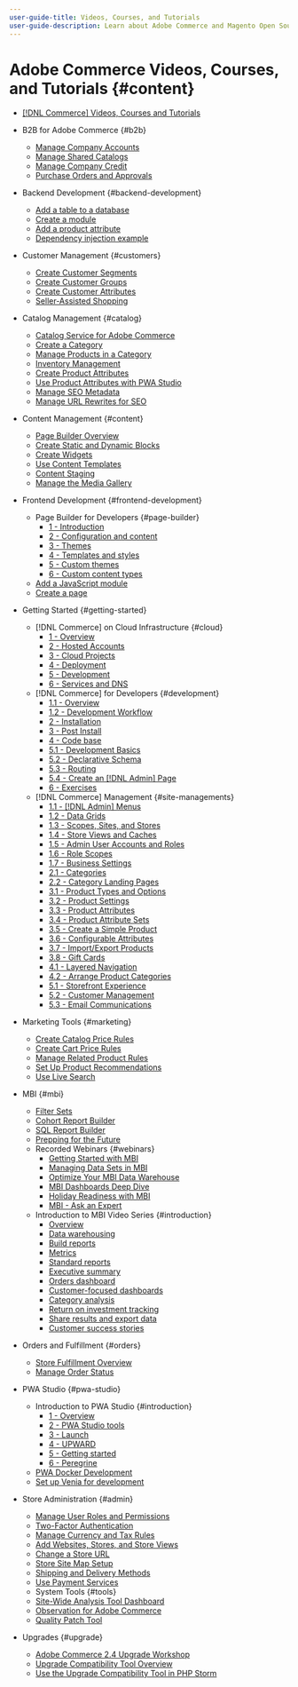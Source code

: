 ```yaml
---
user-guide-title: Videos, Courses, and Tutorials
user-guide-description: Learn about Adobe Commerce and Magento Open Source through videos, courses, and tutorials. 
---
```


# Adobe Commerce Videos, Courses, and Tutorials {#content}

+ [[!DNL Commerce] Videos, Courses and Tutorials](overview.md)

+ B2B for Adobe Commerce {#b2b}
  + [Manage Company Accounts](./site-management/b2b/company-accounts.md)
  + [Manage Shared Catalogs](./site-management/b2b/shared-catalogs.md)
  + [Manage Company Credit](./site-management/b2b/company-credit.md)
  + [Purchase Orders and Approvals](./site-management/b2b/purchase-orders.md)
+ Backend Development {#backend-development}
  + [Add a table to a database](./developer/add-new-db-table.md)
  + [Create a module](./developer/create-module.md)
  + [Add a product attribute](./developer/add-product-attribute.md)
  + [Dependency injection example](./developer/dependency-injection.md)
+ Customer Management {#customers}
  + [Create Customer Segments](./site-management/customer-segments.md)
  + [Create Customer Groups](./site-management/customer-groups.md)
  + [Create Customer Attributes](./site-management/customer-attributes.md)
  + [Seller-Assisted Shopping](./site-management/seller-assisted-shopping.md)
+ Catalog Management {#catalog}
  + [Catalog Service for Adobe Commerce](./site-management/catalog-service.md)
  + [Create a Category](./site-management/category-create.md)
  + [Manage Products in a Category](./site-management/category-products.md)
  + [Inventory Management](./site-management/inventory-management.md)
  + [Create Product Attributes](./site-management/product-attributes-create.md)
  + [Use Product Attributes with PWA Studio](./site-management/product-attributes-pwa.md)
  + [Manage SEO Metadata](./site-management/seo-metadata.md)
  + [Manage URL Rewrites for SEO](./site-management/seo-url-rewrites.md)
+ Content Management {#content}
  + [Page Builder Overview](./site-management/page-builder-overview.md)
  + [Create Static and Dynamic Blocks](./site-management/static-dynamic-blocks.md)
  + [Create Widgets](./site-management/widgets.md)
  + [Use Content Templates](./site-management/content-templates.md)
  + [Content Staging](./site-management/content-staging.md)
  + [Manage the Media Gallery](./site-management/media-gallery.md)
+ Frontend Development {#frontend-development}
  + Page Builder for Developers {#page-builder}
    + [1 - Introduction](./developer/page-builder/1-intro-case-studies.md)
    + [2 - Configuration and content](./developer/page-builder/2-config-create-content.md)
    + [3 - Themes](./developer/page-builder/3-themes.md)
    + [4 - Templates and styles](./developer/page-builder/4-admin-templates-apply-styles.md)
    + [5 - Custom themes](./developer/page-builder/5-customize-theme.md)
    + [6 - Custom content types](./developer/page-builder/6-custom-content-types.md)
  + [Add a JavaScript module](./developer/add-javascript-module.md)
  + [Create a page](./developer/create-new-page.md)
+ Getting Started {#getting-started}
  + [!DNL Commerce] on Cloud Infrastructure {#cloud}
    + [1 - Overview](./cloud/1-overview.md)
    + [2 - Hosted Accounts](./cloud/2-accounts.md)
    + [3 - Cloud Projects](./cloud/3-projects.md)
    + [4 - Deployment](./cloud/4-deployment.md)
    + [5 - Development](./cloud/5-dev-config.md)
    + [6 - Services and DNS](./cloud/6-launch.md)
  + [!DNL Commerce] for Developers {#development}
    + [1.1 - Overview](./developer/backend-1-1-overview.md)
    + [1.2 - Development Workflow](./developer/backend-1-2-workflow.md)
    + [2 - Installation](./developer/backend-2-install.md)
    + [3 - Post Install](./developer/backend-3-post-install.md)
    + [4 - Code base](./developer/backend-4-code-base.md)
    + [5.1 - Development Basics](./developer/backend-5-1-dev-basics.md)
    + [5.2 - Declarative Schema](./developer/backend-5-2-declarative-schema.md)
    + [5.3 - Routing](./developer/backend-5-3-routing.md)
    + [5.4 - Create an [!DNL Admin] Page](./developer/backend-5-4-admin-page.md)
    + [6 - Exercises](./developer/backend-6-practice.md)
  + [!DNL Commerce] Management {#site-managements}
    + [1.1 - [!DNL Admin] Menus](./site-management/introduction/1-1-menus.md)
    + [1.2 - Data Grids](./site-management/introduction/1-2-data-grids.md)
    + [1.3 - Scopes, Sites, and Stores](./site-management/introduction/1-3-apps-scopes-sites-stores.md)
    + [1.4 - Store Views and Caches](./site-management/introduction/1-4-store-views-cache.md)
    + [1.5 - Admin User Accounts and Roles](./site-management/introduction/1-5-users-roles.md)
    + [1.6 - Role Scopes](./site-management/introduction/1-6-role-scopes.md)
    + [1.7 - Business Settings](./site-management/introduction/1-7-business-settings.md)
    + [2.1 - Categories](./site-management/introduction/2-1-categories.md)
    + [2.2 - Category Landing Pages](./site-management/introduction/2-2-category-landing-page.md)
    + [3.1 - Product Types and Options](./site-management/introduction/3-1-product-types-options.md)
    + [3.2 - Product Settings](./site-management/introduction/3-2-product-settings.md)
    + [3.3 - Product Attributes](./site-management/introduction/3-3-product-attributes.md)
    + [3.4 - Product Attribute Sets](./site-management/introduction/3-4-product-attribute-sets.md)
    + [3.5 - Create a Simple Product](./site-management/introduction/3-5-create-simple-product.md)
    + [3.6 - Configurable Attributes](./site-management/introduction/3-6-configurable-attributes.md)
    + [3.7 - Import/Export Products](./site-management/introduction/3-7-import-export-products.md)
    + [3.8 - Gift Cards](./site-management/introduction/3-8-gift-cards.md)
    + [4.1 - Layered Navigation](./site-management/introduction/4-1-layered-navigation.md)
    + [4.2 - Arrange Product Categories](./site-management/introduction/4-2-arrange-product-categories.md)
    + [5.1 - Storefront Experience](./site-management/introduction/5-1-storefront-experience.md)
    + [5.2 - Customer Management](./site-management/introduction/5-2-customer-management.md)
    + [5.3 - Email Communications](./site-management/introduction/5-3-store-communications.md)
+ Marketing Tools {#marketing}
  + [Create Catalog Price Rules](./site-management/catalog-price-rules.md)
  + [Create Cart Price Rules](./site-management/cart-price-rules.md)
  + [Manage Related Product Rules](./site-management/related-product-rules.md)
  + [Set Up Product Recommendations](./site-management/product-recommendations.md)
  + [Use Live Search](./site-management/live-search.md)
+ MBI {#mbi}
  + [Filter Sets](./business-intelligence/filter-sets.md)
  + [Cohort Report Builder](./business-intelligence/cohort-report-builder.md)
  + [SQL Report Builder](./business-intelligence/sql-report-builder.md)
  + [Prepping for the Future](./business-intelligence/prepare-for-future.md)  
  + Recorded Webinars {#webinars}
    + [Getting Started with MBI](https://experienceleague.adobe.com/docs/commerce-events/events/mbi/2021/getting-started.html)
    + [Managing Data Sets in MBI](https://experienceleague.adobe.com/docs/commerce-events/events/mbi/2022/manage-data-sets.html)
    + [Optimize Your MBI Data Warehouse](https://experienceleague.adobe.com/docs/commerce-events/events/mbi/2021/optimize-data-warehouse.html)
    + [MBI Dashboards Deep Dive](https://experienceleague.adobe.com/docs/commerce-events/events/mbi/2021/dashboards-deep-dive.html)
    + [Holiday Readiness with MBI](https://experienceleague.adobe.com/docs/commerce-events/events/mbi/2021/holiday-readiness.html)
    + [MBI - Ask an Expert](https://experienceleague.adobe.com/docs/commerce-events/events/mbi/2021/ask-expert.html)
  + Introduction to MBI Video Series {#introduction}
    + [Overview](./business-intelligence/1-overview.md)
    + [Data warehousing](./business-intelligence/2-data-warehousing.md)
    + [Build reports](./business-intelligence/3-build-reports.md)
    + [Metrics](./business-intelligence/4-metrics.md)
    + [Standard reports](./business-intelligence/5-standard-reports.md)
    + [Executive summary](./business-intelligence/6-executive-summary-dashboard.md)
    + [Orders dashboard](./business-intelligence/7-orders-dashboard.md)
    + [Customer-focused dashboards](./business-intelligence/8-customer-focused-dashboards.md)
    + [Category analysis](./business-intelligence/9-category-analysis.md)
    + [Return on investment tracking](./business-intelligence/10-roi-tracking.md)
    + [Share results and export data](./business-intelligence/11-share-results-export-data.md)
    + [Customer success stories](./business-intelligence/12-customer-success.md)
+ Orders and Fulfillment {#orders}
  + [Store Fulfillment Overview](./site-management/store-fulfillment.md)
  + [Manage Order Status](./site-management/order-status.md)
+ PWA Studio {#pwa-studio}
  + Introduction to PWA Studio {#introduction}
    + [1 - Overview](./pwa/introduction/1-overview.md)
    + [2 - PWA Studio tools](./pwa/introduction/2-pwa-studio-tools.md)
    + [3 - Launch](./pwa/introduction/3-launch.md)
    + [4 - UPWARD](./pwa/introduction/4-upward.md)
    + [5 - Getting started](./pwa/introduction/5-getting-started.md)
    + [6 - Peregrine](./pwa/introduction/6-peregrine.md)
  + [PWA Docker Development](./pwa/pwa-docker-development.md)
  + [Set up Venia for development](./pwa/set-up-venia-for-dev.md)
+ Store Administration {#admin}
  + [Manage User Roles and Permissions](./site-management/users-roles-permissions.md)
  + [Two-Factor Authentication](./site-management/two-factor-authentication.md)
  + [Manage Currency and Tax Rules](./site-management/currency-tax-rules.md)
  + [Add Websites, Stores, and Store Views](./site-management/add-websites-stores-views.md)
  + [Change a Store URL](./site-management/change-store-url.md)
  + [Store Site Map Setup](./site-management/site-map-setup.md)
  + [Shipping and Delivery Methods](./site-management/shipping-delivery.md)
  + [Use Payment Services](./site-management/payment-services.md)
  + System Tools {#tools}
  + [Site-Wide Analysis Tool Dashboard](./tools/site-wide-analysis-tool.md)
  + [Observation for Adobe Commerce](./tools/observation-tool.md)
  + [Quality Patch Tool](./tools/quality-patch-tool.md)
+ Upgrades {#upgrade}
  + [Adobe Commerce 2.4 Upgrade Workshop](./upgrade/2.4-upgrade-workshop.md)
  + [Upgrade Compatibility Tool Overview](./upgrade/upgrade-compatibility-tool-overview.md)
  + [Use the Upgrade Compatibility Tool in PHP Storm](./upgrade/uct-phpstorm.md)
